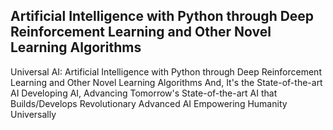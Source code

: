 ## Artificial Intelligence with Python through Deep Reinforcement Learning and Other Novel Learning Algorithms

Universal AI: Artificial Intelligence with Python through Deep Reinforcement Learning and Other Novel Learning Algorithms
And, It's the State-of-the-art AI Developing AI, Advancing Tomorrow's State-of-the-art AI that Builds/Develops Revolutionary Advanced AI Empowering Humanity Universally
